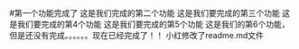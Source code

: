 #第一个功能完成了
这是我们完成的第二个功能
这是我们要完成的第三个功能
这是我们要完成的第4个功能
这是我们要完成的第5个功能
这是我们的第6个功能，但是还没有完成。。。。。。现在已经完成了！！
小红修改了readme.md文件
